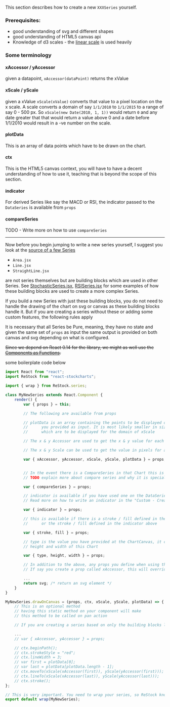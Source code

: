 This section describes how to create a new `XXXSeries` yourself.

### Prerequisites:

- good understanding of svg and different shapes
- good understanding of HTML5 canvas api
- Knowledge of d3 scales - the [linear scale](https://github.com/mbostock/d3/wiki/Quantitative-Scales#linear) is used heavily


### Some terminology

#### xAccessor / yAccessor
given a datapoint, `xAccessor(dataPoint)` returns the xValue

#### xScale / yScale
given a xValue `xScale(xValue)` converts that value to a pixel location on the x scale. A scale converts a domain of say `1/1/2010` to `1/1/2015` to a range of say 0 - 500 px. So `xScale(new Date(2010, 1, 1))` would return `0` and any date greater that that would return a value above 0 and a date before 1/1/2010 would result in a -ve number on the scale.

#### plotData
This is an array of data points which have to be drawn on the chart.

#### ctx
This is the HTML5 canvas context, you will have to have a decent understanding of how to use it, teaching that is beyond the scope of this section.

#### indicator
For derived Series like say the MACD or RSI, the indicator passed to the `DataSeries` is available from `props`

#### compareSeries
TODO - Write more on how to use `compareSeries`

---
Now before you begin jumping to write a new series yourself, I suggest you look at the [source of a few Series](https://github.com/mahanteshsc/react-stockcharts/tree/master/src/lib/series)

- `Area.jsx`
- `Line.jsx`
- `StraightLine.jsx`

are not series themselves but are building blocks which are used in other Series. See [StochasticSeries.jsx](https://github.com/mahanteshsc/react-stockcharts/tree/master/src/lib/series/StochasticSeries.jsx), [RSISeries.jsx](https://github.com/mahanteshsc/react-stockcharts/tree/master/src/lib/series/RSISeries.jsx) for some examples of how these building blocks are used to create a more complex Series.

If you build a new Series with just these building blocks, you do not need to handle the drawing of the chart on svg or canvas as these building blocks handle it. But if you are creating a series without these or adding some custom features, the following rules apply

It is necessary that all Series be Pure, meaning, they have no state and given the same set of `props` as input the same output is provided on both canvas and svg depending on what is configured.

~~Since we depend on React 0.14 for the library, we might as well use the [Components as Functions](https://medium.com/@joshblack/stateless-components-in-react-0-14-f9798f8b992d).~~

some boilerplate code below

```jsx
import React from "react";
import ReStock from "react-stockcharts";

import { wrap } from ReStock.series;

class MyNewSeries extends React.Component {
    render() {
        var { props } = this;

        // The following are available from props

        // plotData is an array containing the points to be displayed on the screen. This is not the same as the data
        //      you provided as input. It is most likely smaller in size since it contains a filtered list of items 
        //      which are to be displayed for the domain of xScale

        // The x & y Accessor are used to get the x & y value for each element in the plotData

        // The x & y Scale can be used to get the value in pixels for a x, y value

        var { xAccessor, yAccessor, xScale, yScale, plotData } = props;


        // In the event there is a CompareSeries in that Chart this is available
        // TODO explain more about compare series and why it is special

        var { compareSeries } = props;

        // indicator is available if you have used one on the DataSeries surrounding this Series
        // Read more on how to write an indicator in the "Custom - Create indicator" section

        var { indicator } = props;

        // this is available if there is a stroke / fill defined in the DataSeries surrounding this Series
        //      or the stroke / fill defined in the indicator above

        var { stroke, fill } = props;

        // type is the value you have provided at the ChartCanvas, it can be "svg" or "hybrid"
        // height and width of this Chart

        var { type, height, width } = props;

        // In addition to the above, any props you define when using this component are also available.
        // If say you create a prop called xAccessor, this will override the xAccessor provided by react-stockcharts

        ...
        return svg; /* return an svg element */
    }
}

MyNewSeries.drawOnCanvas = (props, ctx, xScale, yScale, plotData) => {
    // This is an optional method
    // having this static method on your component will make
    // this method to be called on pan action

    // If you are creating a series based on only the building blocks listed above this method is not needed

    ...
    // var { xAccessor, yAccessor } = props;

    // ctx.beginPath();
    // ctx.strokeStyle = "red";
    // ctx.lineWidth = 3;
    // var first = plotData[0];
    // var last = plotData[plotData.length - 1];
    // ctx.moveTo(xScale(xAccessor(first)), yScale(yAccessor(first)));
    // ctx.lineTo(xScale(xAccessor(last)), yScale(yAccessor(last)));
    // ctx.stroke();
};

// This is very important. You need to wrap your series, so ReStock knows to provide these props
export default wrap(MyNewSeries);
```